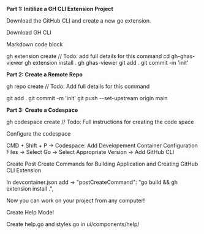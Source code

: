 **Part 1: Initilize a GH CLI Extension Project**

Download the GitHub CLI and create a new go extension.

Download GH CLI

Markdown code block

gh extension create // Todo: add full details for this command
cd gh-ghas-viewer
gh extension install .
gh ghas-viewer
git add .
git commit -m 'init'

**Part 2: Create a Remote Repo**

gh repo create // Todo: Add full details for this command

git add .
git commit -m 'init'
git push --set-upstream origin main

**Part 3: Create a Codespace**

gh codespace create // Todo: Full instructions for creating the code space

Configure the codespace

CMD + Shift + P -> Codespace: Add Developement Container Configuration Files -> Select Go -> Select Appropriate Version -> Add GitHub CLI

Create Post Create Commands for Building Application and Creating GitHub CLI Extension 

In devcontainer.json add -> "postCreateCommand": "go build && gh extension install .",

Now you can work on your project from any computer!

Create Help Model

Create help.go and styles.go in ui/components/help/
